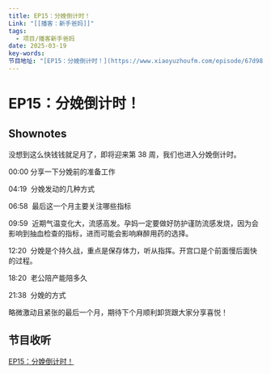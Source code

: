 ```yaml
---
title: EP15：分娩倒计时！
Link: "[[播客：新手爸妈]]"
tags:
  - 项目/播客新手爸妈
date: 2025-03-19
key-words: 
节目地址: "[EP15：分娩倒计时！](https://www.xiaoyuzhoufm.com/episode/67d9820978103db3bd47e5d8)"
---
```

# EP15：分娩倒计时！
## Shownotes
没想到这么快钱钱就足月了，即将迎来第 38 周，我们也进入分娩倒计时。

00:00 分享一下分娩前的准备工作

04:19  分娩发动的几种方式

06:58  最后这一个月主要关注哪些指标

09:59  近期气温变化大，流感高发。孕妈一定要做好防护谨防流感发烧，因为会影响到抽血检查的指标，进而可能会影响麻醉用药的选择。

12:20  分娩是个持久战，重点是保存体力，听从指挥。开宫口是个前面慢后面快的过程。

18:20  老公陪产能陪多久

21:38  分娩的方式

略微激动且紧张的最后一个月，期待下个月顺利卸货跟大家分享喜悦！
## 节目收听

[EP15：分娩倒计时！](https://www.xiaoyuzhoufm.com/episode/67d9820978103db3bd47e5d8)

